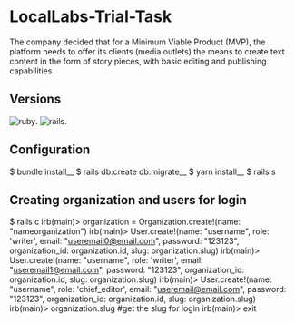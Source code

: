 # LocalLabs-Trial-Task
The company decided that for a Minimum Viable Product (MVP), the platform needs to
offer its clients (media outlets) the means to create text content in the form of story pieces,
with basic editing and publishing capabilities

## Versions

![ruby](https://img.shields.io/badge/Ruby-3.0.1-red.svg).
![rails](https://img.shields.io/badge/Rails-6.1.3-red.svg).

## Configuration

$ bundle install__
$ rails db:create db:migrate__
$ yarn install__
$ rails s

## Creating organization and users for login

$ rails c
irb(main)> organization = Organization.create!(name: "nameorganization")
irb(main)> User.create!(name: "username", role: 'writer', email: "useremail0@email.com", password: "123123", organization_id: organization.id, slug: organization.slug)
irb(main)> User.create!(name: "username", role: 'writer', email: "useremail1@email.com", password: "123123", organization_id: organization.id, slug: organization.slug)
irb(main)> User.create!(name: "username", role: 'chief_editor', email: "useremail@email.com", password: "123123", organization_id: organization.id, slug: organization.slug)
irb(main)> organization.slug #get the slug for login
irb(main)> exit
